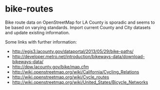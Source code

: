 # bike-routes
Bike route data on OpenStreetMap for LA County is sporadic and seems to be based on varying standards. Import current County and City datasets and update existing information.

Some links with further information:
* http://egis3.lacounty.gov/dataportal/2013/05/29/bike-paths/
* http://developer.metro.net/introduction/bikeways-data/download-bikeways-data/
* http://dpw.lacounty.gov/bike/map.cfm
* http://wiki.openstreetmap.org/wiki/California/Cycling_Relations
* http://wiki.openstreetmap.org/wiki/Cycle_routes
* http://wiki.openstreetmap.org/wiki/United_States/Bicycle_Networks
